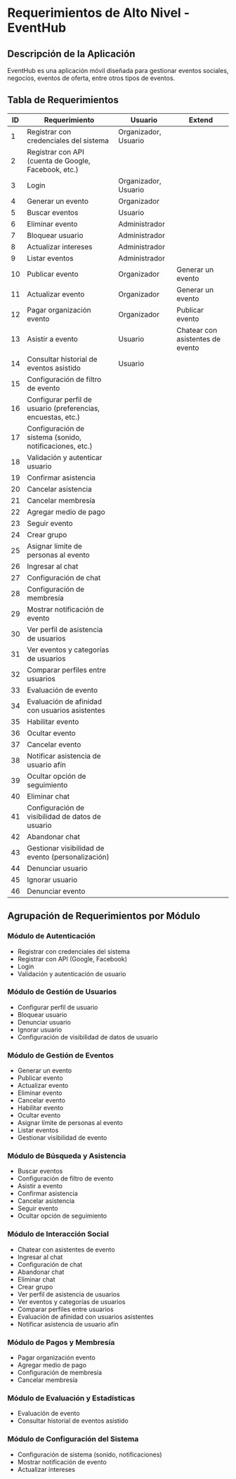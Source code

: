# Requerimientos de Alto Nivel - EventHub

## Descripción de la Aplicación

EventHub es una aplicación móvil diseñada para gestionar eventos sociales, negocios, eventos de oferta, entre otros tipos de eventos.

## Tabla de Requerimientos

| **ID** | **Requerimiento** | **Usuario** | **Extend** |
|--------|-------------------|-------------|------------|
| 1 | Registrar con credenciales del sistema | Organizador, Usuario | |
| 2 | Registrar con API (cuenta de Google, Facebook, etc.) | | |
| 3 | Login | Organizador, Usuario | |
| 4 | Generar un evento | Organizador | |
| 5 | Buscar eventos | Usuario | |
| 6 | Eliminar evento | Administrador | |
| 7 | Bloquear usuario | Administrador | |
| 8 | Actualizar intereses | Administrador | |
| 9 | Listar eventos | Administrador | |
| 10 | Publicar evento | Organizador | Generar un evento |
| 11 | Actualizar evento | Organizador | Generar un evento |
| 12 | Pagar organización evento | Organizador | Publicar evento |
| 13 | Asistir a evento | Usuario | Chatear con asistentes de evento |
| 14 | Consultar historial de eventos asistido | Usuario | |
| 15 | Configuración de filtro de evento | | |
| 16 | Configurar perfil de usuario (preferencias, encuestas, etc.) | | |
| 17 | Configuración de sistema (sonido, notificaciones, etc.) | | |
| 18 | Validación y autenticar usuario | | |
| 19 | Confirmar asistencia | | |
| 20 | Cancelar asistencia | | |
| 21 | Cancelar membresía | | |
| 22 | Agregar medio de pago | | |
| 23 | Seguir evento | | |
| 24 | Crear grupo | | |
| 25 | Asignar límite de personas al evento | | |
| 26 | Ingresar al chat | | |
| 27 | Configuración de chat | | |
| 28 | Configuración de membresía | | |
| 29 | Mostrar notificación de evento | | |
| 30 | Ver perfil de asistencia de usuarios | | |
| 31 | Ver eventos y categorías de usuarios | | |
| 32 | Comparar perfiles entre usuarios | | |
| 33 | Evaluación de evento | | |
| 34 | Evaluación de afinidad con usuarios asistentes | | |
| 35 | Habilitar evento | | |
| 36 | Ocultar evento | | |
| 37 | Cancelar evento | | |
| 38 | Notificar asistencia de usuario afín | | |
| 39 | Ocultar opción de seguimiento | | |
| 40 | Eliminar chat | | |
| 41 | Configuración de visibilidad de datos de usuario | | |
| 42 | Abandonar chat | | |
| 43 | Gestionar visibilidad de evento (personalización) | | |
| 44 | Denunciar usuario | | |
| 45 | Ignorar usuario | | |
| 46 | Denunciar evento | | |

## Agrupación de Requerimientos por Módulo

### Módulo de Autenticación
- Registrar con credenciales del sistema
- Registrar con API (Google, Facebook)
- Login
- Validación y autenticación de usuario

### Módulo de Gestión de Usuarios
- Configurar perfil de usuario
- Bloquear usuario
- Denunciar usuario
- Ignorar usuario
- Configuración de visibilidad de datos de usuario

### Módulo de Gestión de Eventos
- Generar un evento
- Publicar evento
- Actualizar evento
- Eliminar evento
- Cancelar evento
- Habilitar evento
- Ocultar evento
- Asignar límite de personas al evento
- Listar eventos
- Gestionar visibilidad de evento

### Módulo de Búsqueda y Asistencia
- Buscar eventos
- Configuración de filtro de evento
- Asistir a evento
- Confirmar asistencia
- Cancelar asistencia
- Seguir evento
- Ocultar opción de seguimiento

### Módulo de Interacción Social
- Chatear con asistentes de evento
- Ingresar al chat
- Configuración de chat
- Abandonar chat
- Eliminar chat
- Crear grupo
- Ver perfil de asistencia de usuarios
- Ver eventos y categorías de usuarios
- Comparar perfiles entre usuarios
- Evaluación de afinidad con usuarios asistentes
- Notificar asistencia de usuario afín

### Módulo de Pagos y Membresía
- Pagar organización evento
- Agregar medio de pago
- Configuración de membresía
- Cancelar membresía

### Módulo de Evaluación y Estadísticas
- Evaluación de evento
- Consultar historial de eventos asistido

### Módulo de Configuración del Sistema
- Configuración de sistema (sonido, notificaciones)
- Mostrar notificación de evento
- Actualizar intereses 
